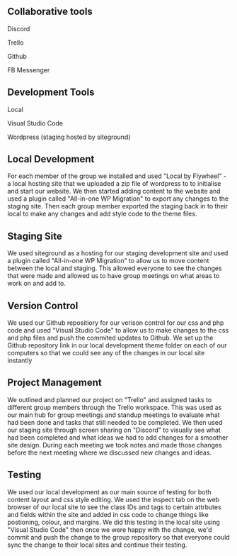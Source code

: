 ## Collaborative tools
Discord

Trello

Github

FB Messenger

## Development Tools
Local

Visual Studio Code

Wordpress (staging hosted by siteground)


## Local Development
For each member of the group we installed and used "Local by Flywheel" - a local hosting site that we uploaded a zip file of wordpress to to initialise and start our website. We then started adding content to the website and used a plugin called "All-in-one WP Migration" to export any changes to the staging site. Then each group member exported the staging back in to their local to make any changes and add style code to the theme files.

## Staging Site
We used siteground as a hosting for our staging development site and used a plugin called "All-in-one WP Migration" to allow us to move content between the local and staging. This allowed everyone to see the changes that were made and allowed us to have group meetings on what areas to work on and add to.

## Version Control
We used our Github repositiory for our verison control for our css and php code and used "Visual Studio Code" to allow us to make changes to the css and php files and push the commited updates to Github. We set up the Github repository link in our local development theme folder on each of our computers so that we could see any of the changes in our local site instantly

## Project Management
We outlined and planned our project on "Trello" and assigned tasks to different group members through the Trello workspace. This was used as our main hub for group meetings and standup meetings to evaluate what had been done and tasks that still needed to be completed. We then used our staging site through screen sharing on "Discord" to visually see what had been completed and what ideas we had to add changes for a smoother site design. During each meeting we took notes and made those changes before the next meeting where we discussed new changes and ideas.

## Testing
We used our local development as our main source of testing for both content layout and css style editing.
We used the inspect tab on the web browser of our local site to see the class IDs and tags to certain attrbutes and fields within the site and added in css code to change things like postioning, colour, and margins. We did this testing in the local site using "Visual Studio Code" then once we were happy with the change, we'd commit and push the change to the group repository so that everyone could sync the change to their local sites and continue their testing.
